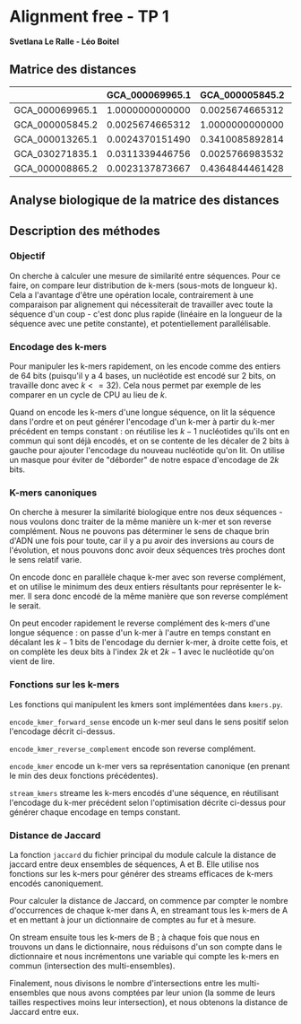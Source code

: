 # Alignment free - TP 1
**Svetlana Le Ralle - Léo Boitel**

## Matrice des distances

|                   |  GCA_000069965.1  |  GCA_000005845.2  |  GCA_000013265.1  |  GCA_030271835.1  |  GCA_000008865.2  |  
|  ---------------  |  ---------------  |  ---------------  |  ---------------  |  ---------------  |  ---------------  |  
|  GCA_000069965.1  |  1.0000000000000  |  0.0025674665312  |  0.0024370151490  |  0.0311339446756  |  0.0023137873667  | 
|  GCA_000005845.2  |  0.0025674665312  |  1.0000000000000  |  0.3410085892814  |  0.0025766983532  |  0.4364844461428  | 
|  GCA_000013265.1  |  0.0024370151490  |  0.3410085892814  |  1.0000000000000  |  0.0024341020865  |  0.3070500187181  | 
|  GCA_030271835.1  |  0.0311339446756  |  0.0025766983532  |  0.0024341020865  |  1.0000000000000  |  0.0023181149305  | 
|  GCA_000008865.2  |  0.0023137873667  |  0.4364844461428  |  0.3070500187181  |  0.0023181149305  |  1.0000000000000  | 

## Analyse biologique de la matrice des distances

## Description des méthodes
### Objectif
On cherche à calculer une mesure de similarité entre séquences. Pour ce faire, on compare leur distribution de k-mers (sous-mots de longueur k). Cela a l'avantage d'être une opération locale, contrairement à une comparaison par alignement qui nécessiterait de travailler avec toute la séquence d'un coup - c'est donc plus rapide (linéaire en la longueur de la séquence avec une petite constante), et potentiellement parallélisable.

### Encodage des k-mers
Pour manipuler les k-mers rapidement, on les encode comme des entiers de 64 bits (puisqu'il y a 4 bases, un nucléotide est encodé sur 2 bits, on travaille donc avec $k<=32$). Cela nous permet par exemple de les comparer en un cycle de CPU au lieu de $k$.

Quand on encode les k-mers d'une longue séquence, on lit la séquence dans l'ordre et on peut générer l'encodage d'un k-mer à partir du k-mer précédent en temps constant : on réutilise les $k-1$ nucléotides qu'ils ont en commun qui sont déjà encodés, et on se contente de les décaler de 2 bits à gauche pour ajouter l'encodage du nouveau nucléotide qu'on lit. On utilise un masque pour éviter de "déborder" de notre espace d'encodage de $2k$ bits.

### K-mers canoniques
On cherche à mesurer la similarité biologique entre nos deux séquences - nous voulons donc traiter de la même manière un k-mer et son reverse complément. Nous ne pouvons pas déterminer le sens de chaque brin d'ADN une fois pour toute, car il y a pu avoir des inversions au cours de l'évolution, et nous pouvons donc avoir deux séquences très proches dont le sens relatif varie.

On encode donc en parallèle chaque k-mer avec son reverse complément, et on utilise le minimum des deux entiers résultants pour représenter le k-mer. Il sera donc encodé de la même manière que son reverse complément le serait. 

On peut encoder rapidement le reverse complément des k-mers d'une longue séquence : on passe d'un k-mer à l'autre en temps constant en décalant les $k-1$ bits de l'encodage du dernier k-mer, à droite cette fois, et on complète les deux bits à l'index $2k$ et $2k-1$ avec le nucléotide qu'on vient de lire.

### Fonctions sur les k-mers
Les fonctions qui manipulent les kmers sont implémentées dans `kmers.py`.

`encode_kmer_forward_sense` encode un k-mer seul dans le sens positif selon l'encodage décrit ci-dessus. 

`encode_kmer_reverse_complement` encode son reverse complément.

`encode_kmer` encode un k-mer vers sa représentation canonique (en prenant le min des deux fonctions précédentes).

`stream_kmers` streame les k-mers encodés d'une séquence, en réutilisant l'encodage du k-mer précédent selon l'optimisation décrite ci-dessus pour générer chaque encodage en temps constant.

### Distance de Jaccard
La fonction `jaccard` du fichier principal du module calcule la distance de jaccard entre deux ensembles de séquences, A et B. Elle utilise nos fonctions sur les k-mers pour générer des streams efficaces de k-mers encodés canoniquement.

Pour calculer la distance de Jaccard, on commence par compter le nombre d'occurrences de chaque k-mer dans A, en streamant tous les k-mers de A et en mettant à jour un dictionnaire de comptes au fur et à mesure.

On stream ensuite tous les k-mers de B ; à chaque fois que nous en trouvons un dans le dictionnaire, nous réduisons d'un son compte dans le dictionnaire et nous incrémentons une variable qui compte les k-mers en commun (intersection des multi-ensembles).

Finalement, nous divisons le nombre d'intersections entre les multi-ensembles que nous avons comptées par leur union (la somme de leurs tailles respectives moins leur intersection), et nous obtenons la distance de Jaccard entre eux.
